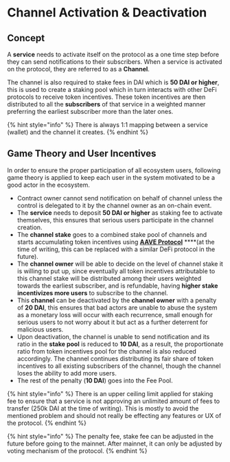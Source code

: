 # Channel Activation & Deactivation

## Concept

A **service** needs to activate itself on the protocol as a one time step before they can send notifications to their subscribers. When a service is activated on the protocol, they are referred to as a **Channel**.

The channel is also required to stake fees in DAI which is **50 DAI or higher**, this is used to create a staking pool which in turn interacts with other DeFi protocols to receive token incentives. These token incentives are then distributed to all the **subscribers** of that service in a weighted manner preferring the earliest subscriber more than the later ones.

{% hint style="info" %}
There is always 1:1 mapping between a service \(wallet\) and the channel it creates.
{% endhint %}

## Game Theory and User Incentives

In order to ensure the proper participation of all ecosystem users, following game theory is applied to keep each user in the system motivated to be a good actor in the ecosystem.

* Contract owner cannot send notification on behalf of channel unless the control is delegated to it by the channel owner as an on-chain event.
* The **service** needs to deposit **50 DAI or higher** as staking fee to activate themselves, this ensures that serious users participate in the channel creation.
* The **channel stake** goes to a combined stake pool of channels and starts accumulating token incentives using [**AAVE Protocol**](https://aave.com/) ****\(at the time of writing, this can be replaced with a similar DeFi protocol in the future\).
* The **channel owner** will be able to decide on the level of channel stake it is willing to put up, since eventually all token incentives attributable to this channel stake will be distributed among their users weighted towards the earliest subscriber, and is refundable, having **higher stake incentivizes more users** to subscribe to the channel.
* This **channel** can be deactivated by the **channel owner** with a penalty of **20 DAI**, this ensures that bad actors are unable to abuse the system as a monetary loss will occur with each recurrence, small enough for serious users to not worry about it but act as a further deterrent for malicious users.
* Upon deactivation, the channel is unable to send notification and its ratio in the **stake pool** is reduced to **10 DAI**, as a result, the proportionate ratio from token incentives pool for the channel is also reduced accordingly. The channel continues distributing its fair share of token incentives to all existing subscribers of the channel, though the channel loses the ability to add more users.
* The rest of the penalty \(**10 DAI**\) goes into the Fee Pool.

{% hint style="info" %}
There is an upper ceiling limit applied for staking fee to ensure that a service is not approving an unlimited amount of fees to transfer \(250k DAI at the time of writing\). This is mostly to avoid the mentioned problem and should not really be effecting any features or UX of the protocol.
{% endhint %}

{% hint style="info" %}
The penalty fee, stake fee can be adjusted in the future before going to the mainnet. After mainnet, it can only be adjusted by voting mechanism of the protocol.
{% endhint %}



